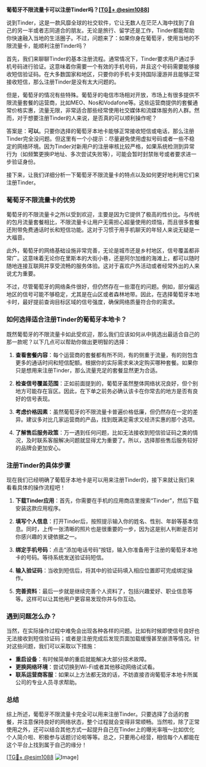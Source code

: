 **葡萄牙不限流量卡可以注册Tinder吗？[[TG💪+ @esim1088](https://t.me/s/esim1088)]**

说到Tinder，这是一款风靡全球的社交软件，它让无数人在茫茫人海中找到了自己的另一半或者志同道合的朋友。无论是旅行、留学还是工作，Tinder都能帮助你快速融入当地的生活圈子。不过，问题来了：如果你身在葡萄牙，使用当地的不限流量卡，能顺利注册Tinder吗？

首先，我们来聊聊Tinder的基本注册流程。通常情况下，Tinder要求用户通过手机号码进行验证。这意味着你需要一个有效的手机号码，并且这个号码需要能够接收短信验证码。在大多数国家和地区，只要你的手机卡支持国际漫游并且能够正常接收短信，那么注册Tinder是没有太大问题的。

但是，葡萄牙的情况有些特殊。葡萄牙的电信市场相对开放，市场上有很多提供不限流量套餐的运营商，比如MEO、Nos和Vodafone等。这些运营商提供的套餐通常价格实惠，流量无限，非常适合那些经常使用社交媒体和流媒体服务的人群。然而，对于想要注册Tinder的人来说，是否真的可以顺利操作呢？

答案是：**可以**。只要你选择的葡萄牙本地卡能够正常接收短信或电话，那么注册Tinder完全没问题。但这里有一个小提示：尽量避免使用虚拟号码或者一些不稳定的网络环境。因为Tinder对新用户的注册审核比较严格，如果系统检测到异常行为（如频繁更换IP地址、多次尝试失败等），可能会暂时封禁账号或者要求进一步验证身份。

接下来，让我们详细分析一下葡萄牙不限流量卡的特点以及如何更好地利用它们来注册Tinder。

### 葡萄牙不限流量卡的优势

葡萄牙的不限流量卡之所以受到欢迎，主要是因为它提供了极高的性价比。与传统的包月流量套餐相比，不限流量卡让用户无需担心超量使用的烦恼，而且很多套餐还附带免费通话时长和短信功能。这对于习惯于用手机聊天的年轻人来说无疑是一大福音。

此外，葡萄牙的网络基础设施非常完善，无论是城市还是乡村地区，信号覆盖都非常广。这意味着无论你在里斯本的大街小巷，还是阿尔加维的海滩上，都可以随时随地连接互联网并享受流畅的服务体验。这对于喜欢户外活动或者经常外出的人来说尤为重要。

不过，尽管葡萄牙的网络条件很好，但仍然存在一些潜在的问题。例如，部分偏远地区的信号可能不够稳定，尤其是在山区或者森林地带。因此，在选择葡萄牙本地卡时，最好提前查询目标区域的信号强度，确保网络质量符合你的需求。

### 如何选择适合注册Tinder的葡萄牙本地卡？

既然葡萄牙的不限流量卡如此受欢迎，那么我们应该如何从中挑选出最适合自己的那一款呢？以下几点可以帮助你做出更明智的选择：

1. **查看套餐内容**：每个运营商的套餐都有所不同，有的侧重于流量，有的则包含更多的通话时间和短信配额。根据你的实际需求来决定购买哪种套餐。如果你只是想用来注册Tinder，那么流量充足的套餐显然更为合适。

2. **检查信号覆盖范围**：正如前面提到的，葡萄牙虽然整体网络状况良好，但个别地方可能存在盲区。因此，在下单之前务必确认该卡在你常去的地方是否有良好的信号表现。

3. **考虑价格因素**：虽然葡萄牙的不限流量卡普遍价格低廉，但仍然存在一定的差异。建议多对比几家运营商的产品，找到既满足需求又经济实惠的那个选项。

4. **了解售后服务政策**：万一遇到任何问题，比如无法接收到短信验证码之类的情况，及时联系客服解决问题就显得尤为重要了。所以，选择那些售后服务较好的品牌会更加安心。

### 注册Tinder的具体步骤

现在我们已经明确了葡萄牙本地卡是可以用来注册Tinder的，接下来就让我们来看看具体的操作流程吧！

1. **下载Tinder应用**：首先，你需要在手机的应用商店里搜索“Tinder”，然后下载安装这款应用程序。

2. **填写个人信息**：打开Tinder后，按照提示输入你的姓名、性别、年龄等基本信息。同时，上传一张清晰的照片也是很重要的一步，因为这是别人判断是否对你感兴趣的关键依据之一。

3. **绑定手机号码**：点击“添加电话号码”按钮，输入你准备用于注册的葡萄牙本地卡的号码。等待系统发送验证码短信。

4. **输入验证码**：当收到短信后，将其中的验证码填入相应位置即可完成绑定操作。

5. **完善资料**：最后一步就是继续完善个人资料了，包括兴趣爱好、职业信息等等。这样可以让其他用户更容易发现你并与你互动。

### 遇到问题怎么办？

当然，在实际操作过程中难免会出现各种各样的问题。比如有时候即使信号良好也无法接收到短信验证码；或者是注册完成后发现页面加载缓慢甚至崩溃等情况。针对这些问题，我们可以采取以下措施：

- **重启设备**：有时候简单的重启就能解决大部分技术故障。
- **更换网络环境**：尝试切换到Wi-Fi或者其他移动网络试试看。
- **联系运营商客服**：如果以上方法都无效的话，不妨直接咨询葡萄牙本地卡所属公司的专业人员寻求帮助。

### 总结

综上所述，葡萄牙不限流量卡完全可以用来注册Tinder。只要选择了合适的套餐，并注意保持良好的网络状态，整个过程就会变得非常顺畅。当然啦，除了正常使用之外，还可以结合其他方式一起提升自己在Tinder上的曝光率哦～比如优化个人简介啦、积极参与话题讨论啦等等。总之，只要用心经营，相信每个人都能在这个平台上找到属于自己的缘分！

[[TG💪+ @esim1088](https://t.me/s/esim1088) ![Image](https://i.postimg.cc/4NQfJmqS/Snipaste-2025-05-13-00-14-12.png)]